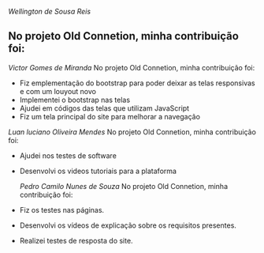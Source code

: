 *Wellington de Sousa Reis*

No projeto Old Connetion, minha contribuição foi:
- 

*Victor Gomes de Miranda*
No projeto Old Connetion, minha contribuição foi:
- Fiz emplementação do bootstrap para poder deixar as telas responsivas e com um louyout novo
- Implementei o bootstrap nas telas
- Ajudei em códigos das telas que utilizam JavaScript
- Fiz um tela principal do site para melhorar a navegação

 *Luan luciano Oliveira Mendes*
No projeto Old Connetion, minha contribuição foi:
- Ajudei nos testes de software
- Desenvolvi os videos tutoriais para a plataforma

  *Pedro Camilo Nunes de Souza*
No projeto Old Connetion, minha contribuição foi:
- Fiz os testes nas páginas.
- Desenvolvi os vídeos de explicação sobre os requisitos presentes.
- Realizei testes de resposta do site.


  
  
